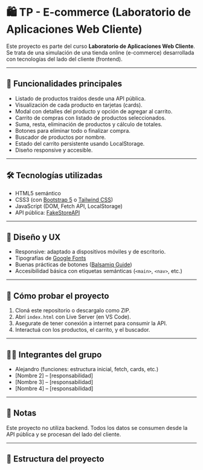# 🛍️ TP - E-commerce (Laboratorio de Aplicaciones Web Cliente)

Este proyecto es parte del curso **Laboratorio de Aplicaciones Web Cliente**. Se trata de una simulación de una tienda online (e-commerce) desarrollada con tecnologías del lado del cliente (frontend).

---

## 🚀 Funcionalidades principales

- Listado de productos traídos desde una API pública.
- Visualización de cada producto en tarjetas (cards).
- Modal con detalles del producto y opción de agregar al carrito.
- Carrito de compras con listado de productos seleccionados.
- Suma, resta, eliminación de productos y cálculo de totales.
- Botones para eliminar todo o finalizar compra.
- Buscador de productos por nombre.
- Estado del carrito persistente usando LocalStorage.
- Diseño responsive y accesible.

---

## 🛠️ Tecnologías utilizadas

- HTML5 semántico
- CSS3 (con [Bootstrap 5](https://getbootstrap.com/) o [Tailwind CSS](https://tailwindcss.com/))
- JavaScript (DOM, Fetch API, LocalStorage)
- API pública: [FakeStoreAPI](https://fakestoreapi.com/)

---

## 📐 Diseño y UX

- Responsive: adaptado a dispositivos móviles y de escritorio.
- Tipografías de [Google Fonts](https://fonts.google.com/)
- Buenas prácticas de botones ([Balsamiq Guide](https://balsamiq.com/learn/articles/button-design-best-practices/))
- Accesibilidad básica con etiquetas semánticas (`<main>`, `<nav>`, etc.)

---

## 🧪 Cómo probar el proyecto

1. Cloná este repositorio o descargalo como ZIP.
2. Abrí `index.html` con Live Server (en VS Code).
3. Asegurate de tener conexión a internet para consumir la API.
4. Interactuá con los productos, el carrito, y el buscador.

---

## 👨‍💻 Integrantes del grupo

- Alejandro (funciones: estructura inicial, fetch, cards, etc.)
- [Nombre 2] – [responsabilidad]
- [Nombre 3] – [responsabilidad]
- [Nombre 4] – [responsabilidad]

---

## 📝 Notas

Este proyecto no utiliza backend. Todos los datos se consumen desde la API pública y se procesan del lado del cliente.

---

## 📁 Estructura del proyecto

